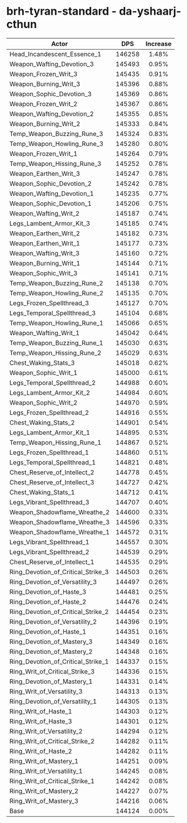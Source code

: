 # brh-tyran-standard - da-yshaarj-cthun
| Actor | DPS | Increase |
|---|:---:|:---:|
|Head_Incandescent_Essence_1|146258|1.48%|
|Weapon_Wafting_Devotion_3|145493|0.95%|
|Weapon_Frozen_Writ_3|145435|0.91%|
|Weapon_Burning_Writ_3|145396|0.88%|
|Weapon_Sophic_Devotion_3|145369|0.86%|
|Weapon_Frozen_Writ_2|145367|0.86%|
|Weapon_Wafting_Devotion_2|145355|0.85%|
|Weapon_Burning_Writ_2|145333|0.84%|
|Temp_Weapon_Buzzing_Rune_3|145324|0.83%|
|Temp_Weapon_Howling_Rune_3|145280|0.80%|
|Weapon_Frozen_Writ_1|145264|0.79%|
|Temp_Weapon_Hissing_Rune_3|145252|0.78%|
|Weapon_Earthen_Writ_3|145247|0.78%|
|Weapon_Sophic_Devotion_2|145242|0.78%|
|Weapon_Wafting_Devotion_1|145235|0.77%|
|Weapon_Sophic_Devotion_1|145206|0.75%|
|Weapon_Wafting_Writ_2|145187|0.74%|
|Legs_Lambent_Armor_Kit_3|145185|0.74%|
|Weapon_Earthen_Writ_2|145182|0.73%|
|Weapon_Earthen_Writ_1|145177|0.73%|
|Weapon_Wafting_Writ_3|145160|0.72%|
|Weapon_Burning_Writ_1|145144|0.71%|
|Weapon_Sophic_Writ_3|145141|0.71%|
|Temp_Weapon_Buzzing_Rune_2|145138|0.70%|
|Temp_Weapon_Howling_Rune_2|145135|0.70%|
|Legs_Frozen_Spellthread_3|145127|0.70%|
|Legs_Temporal_Spellthread_3|145104|0.68%|
|Temp_Weapon_Howling_Rune_1|145066|0.65%|
|Weapon_Wafting_Writ_1|145042|0.64%|
|Temp_Weapon_Buzzing_Rune_1|145030|0.63%|
|Temp_Weapon_Hissing_Rune_2|145029|0.63%|
|Chest_Waking_Stats_3|145018|0.62%|
|Weapon_Sophic_Writ_1|145000|0.61%|
|Legs_Temporal_Spellthread_2|144988|0.60%|
|Legs_Lambent_Armor_Kit_2|144984|0.60%|
|Weapon_Sophic_Writ_2|144970|0.59%|
|Legs_Frozen_Spellthread_2|144916|0.55%|
|Chest_Waking_Stats_2|144901|0.54%|
|Legs_Lambent_Armor_Kit_1|144895|0.53%|
|Temp_Weapon_Hissing_Rune_1|144867|0.52%|
|Legs_Frozen_Spellthread_1|144860|0.51%|
|Legs_Temporal_Spellthread_1|144821|0.48%|
|Chest_Reserve_of_Intellect_2|144778|0.45%|
|Chest_Reserve_of_Intellect_3|144727|0.42%|
|Chest_Waking_Stats_1|144712|0.41%|
|Legs_Vibrant_Spellthread_3|144707|0.40%|
|Weapon_Shadowflame_Wreathe_2|144600|0.33%|
|Weapon_Shadowflame_Wreathe_3|144596|0.33%|
|Weapon_Shadowflame_Wreathe_1|144572|0.31%|
|Legs_Vibrant_Spellthread_1|144557|0.30%|
|Legs_Vibrant_Spellthread_2|144539|0.29%|
|Chest_Reserve_of_Intellect_1|144535|0.29%|
|Ring_Devotion_of_Critical_Strike_3|144503|0.26%|
|Ring_Devotion_of_Versatility_3|144497|0.26%|
|Ring_Devotion_of_Haste_3|144481|0.25%|
|Ring_Devotion_of_Haste_2|144476|0.24%|
|Ring_Devotion_of_Critical_Strike_2|144454|0.23%|
|Ring_Devotion_of_Versatility_2|144396|0.19%|
|Ring_Devotion_of_Haste_1|144351|0.16%|
|Ring_Devotion_of_Mastery_3|144349|0.16%|
|Ring_Devotion_of_Mastery_2|144348|0.16%|
|Ring_Devotion_of_Critical_Strike_1|144337|0.15%|
|Ring_Writ_of_Critical_Strike_3|144336|0.15%|
|Ring_Devotion_of_Mastery_1|144331|0.14%|
|Ring_Writ_of_Versatility_3|144313|0.13%|
|Ring_Devotion_of_Versatility_1|144305|0.13%|
|Ring_Writ_of_Haste_1|144303|0.12%|
|Ring_Writ_of_Haste_3|144301|0.12%|
|Ring_Writ_of_Versatility_2|144294|0.12%|
|Ring_Writ_of_Critical_Strike_2|144282|0.11%|
|Ring_Writ_of_Haste_2|144282|0.11%|
|Ring_Writ_of_Mastery_1|144251|0.09%|
|Ring_Writ_of_Versatility_1|144245|0.08%|
|Ring_Writ_of_Critical_Strike_1|144242|0.08%|
|Ring_Writ_of_Mastery_2|144227|0.07%|
|Ring_Writ_of_Mastery_3|144216|0.06%|
|Base|144124|0.00%|
